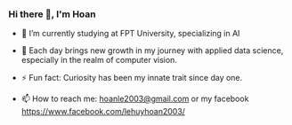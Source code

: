 ### Hi there 👋, I'm Hoan
- 🌱 I’m currently studying at FPT University, specializing in AI

  
-   🌱 Each day brings new growth in my journey with applied data science, especially in the realm of computer vision.
-   ⚡ Fun fact: Curiosity has been my innate trait since day one.
-   📫 How to reach me: hoanle2003@gmail.com or my facebook https://www.facebook.com/lehuyhoan2003/

<!--
**huyhoanlee/huyhoanlee** is a ✨ _special_ ✨ repository because its `README.md` (this file) appears on your GitHub profile.

Here are some ideas to get you started:

- 🔭 I’m currently working on ...

- 👯 I’m looking to collaborate on ...
- 🤔 I’m looking for help with ...
- 💬 Ask me about ...
- 📫 How to reach me: ...
- 😄 Pronouns: ...
- ⚡ Fun fact: ...
-->
